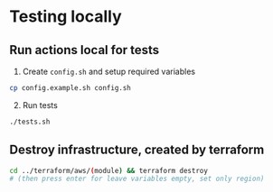 # Testing locally

## Run actions local for tests

1. Create `config.sh` and setup required variables

```bash
cp config.example.sh config.sh
```

2. Run tests

```bash
./tests.sh
```

## Destroy infrastructure, created by terraform

```bash
cd ../terraform/aws/(module) && terraform destroy
# (then press enter for leave variables empty, set only region)
```
